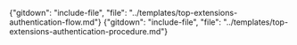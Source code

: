 
 {"gitdown": "include-file", "file": "../templates/top-extensions-authentication-flow.md"}
 {"gitdown": "include-file", "file": "../templates/top-extensions-authentication-procedure.md"}
